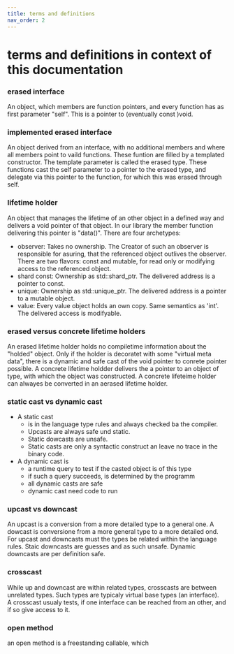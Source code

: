 ```yaml
---
title: terms and definitions
nav_order: 2
---
```


# terms and definitions in context of this documentation

###  erased interface
An object, which members are function pointers, and every function has as first parameter "self". This is a pointer to (eventually const )void.

###  implemented erased interface
An object derived from an interface, with no additional members and where all members point to vaild functions.
These funtion are filled by a templated constructor. The template parameter is called the erased type.
These functions cast the self parameter to a pointer to the erased type, and delegate via this pointer to the function, for which this was erased through self.

### lifetime holder
An object that manages the lifetime of an other object in a defined way and delivers a void pointer of that object. In our library the member function delivering this pointer is "data()". There are four archetypes:
- observer: Takes no ownership. The Creator of such an observer is responsible for asuring, that the referenced object outlives the observer. There are two flavors: const and mutable, for read only or modifying access to the referenced object.
- shard const: Ownership as std::shard_ptr. The delivered address is a pointer to const.
- unique: Ownership as std::unique_ptr. The delivered address is a pointer to a mutable object.
- value: Every value object holds an own copy. Same semantics as 'int'. The delivered access is modifyable.

### erased versus concrete lifetime holders
An erased lifetime holder holds no compiletime information about the "holded" object. Only if the holder is decoratet with some "virtual meta data", there is a dynamic and safe cast of the void pointer to conrete pointer possible.
A concrete lifetime holdder delivers the a pointer to an object of type, with which the object was constructed. A concrete lifeteime holder can alwayes be converted in an aerased lifetime holder.

### static cast vs dynamic cast
- A static cast
  - is in the language type rules and always checked ba the compiler. 
  - Upcasts are always safe und static. 
  - Static dowcasts are unsafe.
  - Static casts are only a syntactic construct an leave no trace in the binary code.
- A dynamic cast is
  - a runtime query to test if the casted object is of this type
  - if such a query succeeds, is determined by the programm
  - all dynamic casts are safe
  - dynamic cast need code to run

### upcast vs downcast
An upcast is a conversion from a more detailed type to a general one.
A dowcast is conversione from a more general type to a more detailed ond.
For upcast and downcasts must the types be related within the language rules.
Staic downcasts are guesses and as such unsafe. Dynamic downcasts are per definition safe.

### crosscast
While up and downcast are within related types, crosscasts are between unrelated types. Such types are typicaly virtual base types (an interface).  
A crosscast usualy tests, if one interface can be reached from an other, and if so give access to it.

### open method
an open method is a freestanding callable, which 


